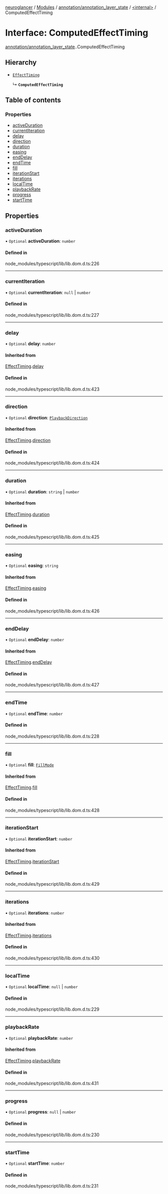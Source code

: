 [neuroglancer](../README.md) / [Modules](../modules.md) / [annotation/annotation\_layer\_state](../modules/annotation_annotation_layer_state.md) / [<internal\>](../modules/annotation_annotation_layer_state._internal_.md) / ComputedEffectTiming

# Interface: ComputedEffectTiming

[annotation/annotation_layer_state](../modules/annotation_annotation_layer_state.md).[<internal>](../modules/annotation_annotation_layer_state._internal_.md).ComputedEffectTiming

## Hierarchy

- [`EffectTiming`](annotation_annotation_layer_state._internal_.EffectTiming.md)

  ↳ **`ComputedEffectTiming`**

## Table of contents

### Properties

- [activeDuration](annotation_annotation_layer_state._internal_.ComputedEffectTiming.md#activeduration)
- [currentIteration](annotation_annotation_layer_state._internal_.ComputedEffectTiming.md#currentiteration)
- [delay](annotation_annotation_layer_state._internal_.ComputedEffectTiming.md#delay)
- [direction](annotation_annotation_layer_state._internal_.ComputedEffectTiming.md#direction)
- [duration](annotation_annotation_layer_state._internal_.ComputedEffectTiming.md#duration)
- [easing](annotation_annotation_layer_state._internal_.ComputedEffectTiming.md#easing)
- [endDelay](annotation_annotation_layer_state._internal_.ComputedEffectTiming.md#enddelay)
- [endTime](annotation_annotation_layer_state._internal_.ComputedEffectTiming.md#endtime)
- [fill](annotation_annotation_layer_state._internal_.ComputedEffectTiming.md#fill)
- [iterationStart](annotation_annotation_layer_state._internal_.ComputedEffectTiming.md#iterationstart)
- [iterations](annotation_annotation_layer_state._internal_.ComputedEffectTiming.md#iterations)
- [localTime](annotation_annotation_layer_state._internal_.ComputedEffectTiming.md#localtime)
- [playbackRate](annotation_annotation_layer_state._internal_.ComputedEffectTiming.md#playbackrate)
- [progress](annotation_annotation_layer_state._internal_.ComputedEffectTiming.md#progress)
- [startTime](annotation_annotation_layer_state._internal_.ComputedEffectTiming.md#starttime)

## Properties

### activeDuration

• `Optional` **activeDuration**: `number`

#### Defined in

node_modules/typescript/lib/lib.dom.d.ts:226

___

### currentIteration

• `Optional` **currentIteration**: ``null`` \| `number`

#### Defined in

node_modules/typescript/lib/lib.dom.d.ts:227

___

### delay

• `Optional` **delay**: `number`

#### Inherited from

[EffectTiming](annotation_annotation_layer_state._internal_.EffectTiming.md).[delay](annotation_annotation_layer_state._internal_.EffectTiming.md#delay)

#### Defined in

node_modules/typescript/lib/lib.dom.d.ts:423

___

### direction

• `Optional` **direction**: [`PlaybackDirection`](../modules/annotation_annotation_layer_state._internal_.md#playbackdirection)

#### Inherited from

[EffectTiming](annotation_annotation_layer_state._internal_.EffectTiming.md).[direction](annotation_annotation_layer_state._internal_.EffectTiming.md#direction)

#### Defined in

node_modules/typescript/lib/lib.dom.d.ts:424

___

### duration

• `Optional` **duration**: `string` \| `number`

#### Inherited from

[EffectTiming](annotation_annotation_layer_state._internal_.EffectTiming.md).[duration](annotation_annotation_layer_state._internal_.EffectTiming.md#duration)

#### Defined in

node_modules/typescript/lib/lib.dom.d.ts:425

___

### easing

• `Optional` **easing**: `string`

#### Inherited from

[EffectTiming](annotation_annotation_layer_state._internal_.EffectTiming.md).[easing](annotation_annotation_layer_state._internal_.EffectTiming.md#easing)

#### Defined in

node_modules/typescript/lib/lib.dom.d.ts:426

___

### endDelay

• `Optional` **endDelay**: `number`

#### Inherited from

[EffectTiming](annotation_annotation_layer_state._internal_.EffectTiming.md).[endDelay](annotation_annotation_layer_state._internal_.EffectTiming.md#enddelay)

#### Defined in

node_modules/typescript/lib/lib.dom.d.ts:427

___

### endTime

• `Optional` **endTime**: `number`

#### Defined in

node_modules/typescript/lib/lib.dom.d.ts:228

___

### fill

• `Optional` **fill**: [`FillMode`](../modules/annotation_annotation_layer_state._internal_.md#fillmode)

#### Inherited from

[EffectTiming](annotation_annotation_layer_state._internal_.EffectTiming.md).[fill](annotation_annotation_layer_state._internal_.EffectTiming.md#fill)

#### Defined in

node_modules/typescript/lib/lib.dom.d.ts:428

___

### iterationStart

• `Optional` **iterationStart**: `number`

#### Inherited from

[EffectTiming](annotation_annotation_layer_state._internal_.EffectTiming.md).[iterationStart](annotation_annotation_layer_state._internal_.EffectTiming.md#iterationstart)

#### Defined in

node_modules/typescript/lib/lib.dom.d.ts:429

___

### iterations

• `Optional` **iterations**: `number`

#### Inherited from

[EffectTiming](annotation_annotation_layer_state._internal_.EffectTiming.md).[iterations](annotation_annotation_layer_state._internal_.EffectTiming.md#iterations)

#### Defined in

node_modules/typescript/lib/lib.dom.d.ts:430

___

### localTime

• `Optional` **localTime**: ``null`` \| `number`

#### Defined in

node_modules/typescript/lib/lib.dom.d.ts:229

___

### playbackRate

• `Optional` **playbackRate**: `number`

#### Inherited from

[EffectTiming](annotation_annotation_layer_state._internal_.EffectTiming.md).[playbackRate](annotation_annotation_layer_state._internal_.EffectTiming.md#playbackrate)

#### Defined in

node_modules/typescript/lib/lib.dom.d.ts:431

___

### progress

• `Optional` **progress**: ``null`` \| `number`

#### Defined in

node_modules/typescript/lib/lib.dom.d.ts:230

___

### startTime

• `Optional` **startTime**: `number`

#### Defined in

node_modules/typescript/lib/lib.dom.d.ts:231
